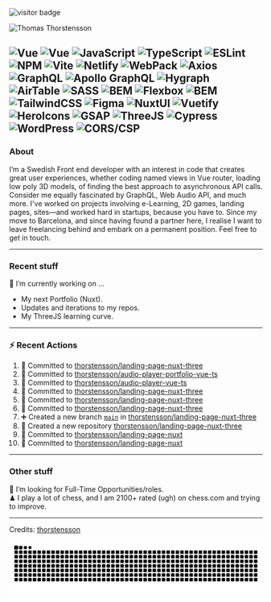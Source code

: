 <img src="https://visitor-badge.laobi.icu/badge?page_id=thorstensson" alt="visitor badge"/></p>

![Thomas Thorstensson](https://github.com/user-attachments/assets/ac4417b0-aae0-422a-b866-3b8120c2d6ff)

![Vue](https://img.shields.io/badge/NUXT-fffff?style=for-the-badge&color=000000)
![Vue](https://img.shields.io/badge/Vue-ffffff?style=for-the-badge&color=000000)
![JavaScript](https://img.shields.io/badge/JavaScript-ffffff?style=for-the-badge&color=000000)
![TypeScript](https://img.shields.io/badge/TypeScript-ffffff?style=for-the-badge&color=000000)
![ESLint](https://img.shields.io/badge/ESLint-ffffff?style=for-the-badge&color=000000)
![NPM](https://img.shields.io/badge/NPM-ffffff?style=for-the-badge&color=000000)
![Vite](https://img.shields.io/badge/Vite-ffffff?style=for-the-badge&color=000000)
![Netlify](https://img.shields.io/badge/Netlify-ffffff?style=for-the-badge&color=000000)
![WebPack](https://img.shields.io/badge/WebPack-ffffff?style=for-the-badge&color=000000)
![Axios](https://img.shields.io/badge/Axios-ffffff?style=for-the-badge&color=000000)
![GraphQL](https://img.shields.io/badge/GraphQL-ffffff?style=for-the-badge&color=000000)
![Apollo GraphQL](https://img.shields.io/badge/Apollo%20GraphQL-ffffff?style=for-the-badge&color=000000)
![Hygraph](https://img.shields.io/badge/Hygraph-ffffff?style=for-the-badge&color=000000)
![AirTable](https://img.shields.io/badge/AirTable-ffffff?style=for-the-badge&color=000000)
![SASS](https://img.shields.io/badge/SASS-ffffff?style=for-the-badge&color=000000)
![BEM](https://img.shields.io/badge/BEM-ffffff?style=for-the-badge&color=000000)
![Flexbox](https://img.shields.io/badge/Flexbox-ffffff?style=for-the-badge&color=000000)
![BEM](https://img.shields.io/badge/BEM-ffffff?style=for-the-badge&color=000000)
![TailwindCSS](https://img.shields.io/badge/TailwindCSS-ffffff?style=for-the-badge&color=000000)
![Figma](https://img.shields.io/badge/Figma-ffffff?style=for-the-badge&color=000000)
![NuxtUI](https://img.shields.io/badge/NuxtUI-ffffff?style=for-the-badge&color=000000)
![Vuetify](https://img.shields.io/badge/Vuetify-ffffff?style=for-the-badge&color=000000)
![HeroIcons](https://img.shields.io/badge/HeroIcons-ffffff?style=for-the-badge&color=000000)
![GSAP](https://img.shields.io/badge/GSAP-ffffff?style=for-the-badge&color=000000)
![ThreeJS](https://img.shields.io/badge/ThreeJS-ffffff?style=for-the-badge&color=000000)
![Cypress](https://img.shields.io/badge/Cypress-ffffff?style=for-the-badge&color=000000)
![WordPress](https://img.shields.io/badge/WordPress-ffffff?style=for-the-badge&color=000000)
![CORS/CSP](https://img.shields.io/badge/CORS/CSP-ffffff?style=for-the-badge&color=000000)
---
### About
I’m a Swedish Front end developer with an interest in code that creates great user experiences, whether coding named views in Vue router, loading low poly 3D models, of finding the best approach to asynchronous API calls. Consider me equally fascinated by GraphQL, Web Audio API, and much more. I've worked on projects involving e-Learning, 2D games, landing pages, sites—and worked hard in startups, because you have to. Since my move to Barcelona, and since having found a partner here, I realise I want to leave freelancing behind and embark on a permanent position. Feel free to get in touch.

---
### Recent stuff
🔭 I’m currently working on ... 
- My next Portfolio (Nuxt).
- Updates and iterations to my repos.
- My ThreeJS learning curve.

---
### :zap: Recent Actions
<!--START_SECTION:activity-->
1. 📝 Committed to [thorstensson/landing-page-nuxt-three](https://github.com/thorstensson/landing-page-nuxt-three/commit/90421217895d3e1e0e52f24563c08b077062e40c)
2. 📝 Committed to [thorstensson/audio-player-portfolio-vue-ts](https://github.com/thorstensson/audio-player-portfolio-vue-ts/commit/5b4898b7b338393cf1fa97cb5a45bee1613d77b8)
3. 📝 Committed to [thorstensson/audio-player-vue-ts](https://github.com/thorstensson/audio-player-vue-ts/commit/da07b301fef7c6c68240ab0979418097655c77f8)
4. 📝 Committed to [thorstensson/landing-page-nuxt-three](https://github.com/thorstensson/landing-page-nuxt-three/commit/ef03549a6b87e3ea760ea139e4dcc845cc2acb1a)
5. 📝 Committed to [thorstensson/landing-page-nuxt-three](https://github.com/thorstensson/landing-page-nuxt-three/commit/eced704311cb69b02b388d0b92686f386bfa2a8f)
6. 📝 Committed to [thorstensson/landing-page-nuxt-three](https://github.com/thorstensson/landing-page-nuxt-three/commit/5f897361f38e2d0e80e9eb9e0f09a68f60ee1297)
7. ➕ Created a new branch [`main`](https://github.com/thorstensson/landing-page-nuxt-three/tree/main) in [thorstensson/landing-page-nuxt-three](https://github.com/thorstensson/landing-page-nuxt-three)
8. 🎉 Created a new repository [thorstensson/landing-page-nuxt-three](https://github.com/thorstensson/landing-page-nuxt-three)
9. 📝 Committed to [thorstensson/landing-page-nuxt](https://github.com/thorstensson/landing-page-nuxt/commit/93b542fc87ddf5e15564ea2dd6cc60ccf99e91de)
10. 📝 Committed to [thorstensson/landing-page-nuxt](https://github.com/thorstensson/landing-page-nuxt/commit/2974e26ee3f40c34ccf2a716be423ece1016cee6)
<!--END_SECTION:activity-->

---
### Other stuff
💼 I’m looking for Full-Time Opportunities/roles.<br>
♟ I play a lot of chess, and I am 2100+ rated (ugh) on chess.com and trying to improve.


-----
Credits: [thorstensson](https://github.com/thorstensson)

![Snake animation](https://raw.githubusercontent.com/thorstensson/thorstensson/output/github-contribution-grid-snake-dark.svg)
